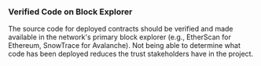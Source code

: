 ### Verified Code on Block Explorer

The source code for deployed contracts should be verified and made available in the network's primary block explorer (e.g., EtherScan for Ethereum, SnowTrace for Avalanche). Not being able to determine what code has been deployed reduces the trust stakeholders have in the project. 